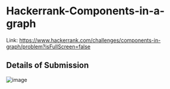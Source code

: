 # Hackerrank-Components-in-a-graph
Link: https://www.hackerrank.com/challenges/components-in-graph/problem?isFullScreen=false
## Details of Submission
![image](https://user-images.githubusercontent.com/51401355/220641646-89a2ddad-f10d-4765-aee5-099bc4398207.png)
